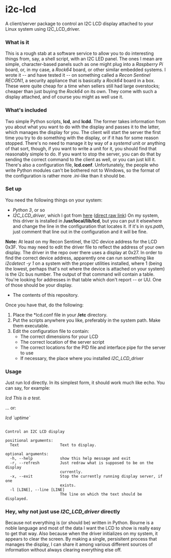 # i2c-lcd
A client/server package to control an I2C LCD display attached to your Linux system using I2C_LCD_driver.

### What is it
This is a rough stab at a software service to allow you to do interesting things from, say, a shell script, with an I2C LED panel.  The ones I mean are simple, character-based panels such as one might plug into a *Raspberry Pi* board, or, in my case, a *Rock64* board, or other similar embedded systems.  I wrote it -- and have tested it -- on something called a *Recon Sentinel RECON1*, a security appliance that is basically a *Rock64* board in a box.  These were quite cheap for a time when sellers still had large overstocks; cheaper than just buying the *Rock64* on its own.  They come with such a display attached, and of course you might as well use it.

### What's included
Two simple Python scripts, **lcd**, and **lcdd**.  The former takes information from you about what you want to do with the display and passes it to the latter, which manages the display for you.  The client will start the server the first time you try to do something with the display, or if it has for some reason stopped.  There's no need to manage it by way of a *systemd* unit or anything of that sort, though, if you want to write a unit for it, you should find that reasonably simple to do.  If you want to stop the server, you can do that by sending the correct command to the client as well, or you can just kill it.  There's also a configuration file, **lcd.conf**.  Unfortunately, the people who write Python modules can't be bothered not to Windows, so the format of the configuration is rather more *.ini*-like than it should be.


### Set up
You need the following things on your system:
   * *Python 3*, or so
   * *I2C_LCD_driver*, which I got from [here](https://gist.github.com/DenisFromHR/cc863375a6e19dce359d) ([direct raw link](https://gist.githubusercontent.com/DenisFromHR/cc863375a6e19dce359d/raw/36b82e787450d127f5019a40e0a55b08bd43435a/RPi_I2C_driver.py))
   On my system, this driver is installed in **/usr/local/lib/lcd**, but you can put it elsewhere and change the line in the configuration that locates it.  If it's in *sys.path*, just comment that line out in the configuration and it will be fine.  
   
**Note:** At least on my Recon Sentinel, the I2C device address for the LCD 0x3F. You may need to edit the driver file to reflect the address of your own display.  The driver in the repo over there uses a display at 0x27.  In order to find the correct device address, apparently one can run something like *i2cdetect -y 1* on a system with the proper utilities installed, where 1 (being the lowest, perhaps that's not where the device is attached on your system) is the i2c bus number.  The output of that command will contain a table.  You're looking for addresses in that table which don't report -- or UU.  One of those should be your display.


   * The contents of this repository.
   
Once you have that, do the following:
   
  1. Place the *lcd.conf file in your **/etc** directory.  
  1. Put the scripts anywhere you like, preferably in the system path.  Make them executable.  
  1. Edit the configuration file to contain:
     * The correct dimensions for your LCD 
     * The correct location of the server script
     * The correct locations for the PID file and interface pipe for the server to use
     * If necessary, the place where you installed *I2C_LCD_driver*
     
### Usage

Just run lcd directly.  In its simplest form, it should work much like echo.  You can say, for example:

*lcd This is a test.*

... or:

*lcd \`uptime\`*

```usage: lcd [-h] [-r] [-x] [-l [LINE]] [Text [Text ...]]

Control an I2C LCD display

positional arguments:
  Text                  Text to display.

optional arguments:
  -h, --help            show this help message and exit
  -r, --refresh         Just redraw what is supposed to be on the display
                        currently.
  -x, --exit            Stop the currently running display server, if one
                        exists.
  -l [LINE], --line [LINE]
                        The line on which the text should be displayed.
```
                        
### Hey, why not just use *I2C_LCD_driver* directly

Because not everything is (or should be) written in Python.  Bourne is a noble language and most of the data I want the LCD to show is really easy to get that way. Also because when the driver initializes on my system, it appears to clear the screen.  By making a single, persisitent process that manages the display, I can share it among various different sources of information without always clearing everything else off.

